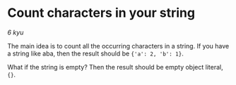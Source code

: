 # Count characters in your string

*6 kyu*

The main idea is to count all the occurring characters in a string. If you have a string like aba, then the result should be ```{'a': 2, 'b': 1}```.

What if the string is empty? Then the result should be empty object literal, ``{}``.





